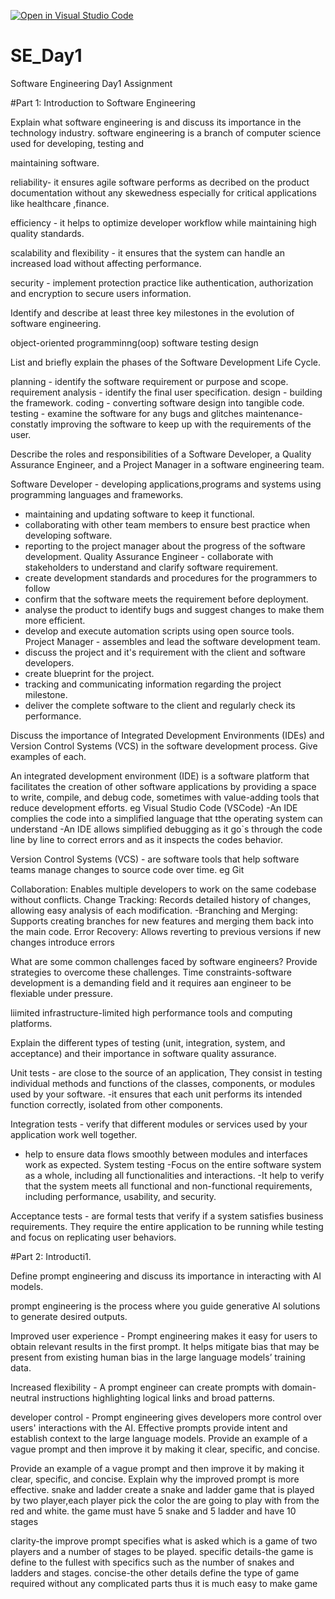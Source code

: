 [![Open in Visual Studio Code](https://classroom.github.com/assets/open-in-vscode-2e0aaae1b6195c2367325f4f02e2d04e9abb55f0b24a779b69b11b9e10269abc.svg)](https://classroom.github.com/online_ide?assignment_repo_id=18415071&assignment_repo_type=AssignmentRepo)
# SE_Day1
Software Engineering Day1 Assignment

#Part 1: Introduction to Software Engineering

Explain what software engineering is and discuss its importance in the technology industry.
software engineering is a branch of computer science used for developing, testing and

maintaining software.

reliability- it ensures agile software performs as decribed on the product documentation without any skewedness especially for critical applications like healthcare ,finance.

efficiency - it helps to optimize developer workflow while maintaining high quality standards.

scalability and flexibility - it ensures that the system can handle an increased load without affecting performance.

security - implement protection practice like authentication, authorization and encryption to secure users information. 

Identify and describe at least three key milestones in the evolution of software engineering.

object-oriented programminng(oop)
software testing
design

List and briefly explain the phases of the Software Development Life Cycle.

planning - identify the software requirement or purpose and scope.
requirement analysis - identify the final user specification.
design - building the framework.
coding - converting software design into tangible code.
testing - examine the software for any bugs and glitches
maintenance-constatly improving the software to keep up   with the requirements of the user.

Describe the roles and responsibilities of a Software Developer, a Quality Assurance Engineer, and a Project Manager in a software engineering team.

Software Developer - developing applications,programs and systems using programming languages and frameworks.
- maintaining and updating software to keep it functional.
- collaborating with other team members to ensure best practice when developing software.
- reporting to the project manager about the progress of the software development.
Quality Assurance Engineer - collaborate with stakeholders to understand and clarify software requirement.
- create development standards and procedures for the programmers to follow
- confirm that the software meets the requirement before deployment.
- analyse the product to identify bugs and suggest changes to make them more
efficient.
- develop and execute automation scripts using open source tools.
Project Manager - assembles and lead the software development team.
- discuss the project and it's requirement with the client and software developers.
- create blueprint for the project.
- tracking and communicating information regarding the project milestone.
- deliver the complete software to the client and regularly check its performance.
  
Discuss the importance of Integrated Development Environments (IDEs) and Version Control Systems (VCS) in the software development process. Give examples of each.

An integrated development environment (IDE) is a software platform that facilitates
the creation of other software applications by providing a space to write, compile, and
debug code, sometimes with value-adding tools that reduce development efforts. eg
Visual Studio Code (VSCode)
-An IDE complies the code into a simplified language that tthe operating system can understand 
-An IDE allows simplified debugging as it go`s through the code line by line to correct errors and as it inspects the codes behavior.

Version Control Systems (VCS) - are software tools that help software teams manage changes to source code over time. eg Git

Collaboration: Enables multiple developers to work on the same codebase without conflicts.
Change Tracking: Records detailed history of changes, allowing easy analysis of each modification.
-Branching and Merging: Supports creating branches for new features and merging them back into the main code.
Error Recovery: Allows reverting to previous versions if new changes introduce errors

What are some common challenges faced by software engineers? Provide strategies to overcome these challenges.
Time constraints-software development is a demanding field and it requires aan engineer to be flexiable under pressure.

liimited infrastructure-limited high performance tools and computing platforms.

Explain the different types of testing (unit, integration, system, and acceptance) and their importance in software quality assurance.

Unit tests - are close to the source of an application, They consist in testing individual
methods and functions of the classes, components, or modules used by your software. -it ensures that each unit performs its intended function correctly, isolated from other components.

Integration tests - verify that different modules or services used by your application work well together.
- help to ensure data flows smoothly between modules and interfaces work as expected.
System testing -Focus on the entire software system as a whole, including all functionalities and interactions.
-It help to verify that the system meets all functional and non-functional requirements,
including performance, usability, and security.

Acceptance tests - are formal tests that verify if a system satisfies business
requirements. They require the entire application to be running while testing and focus on replicating user behaviors.

#Part 2: Introducti1.

Define prompt engineering and discuss its importance in interacting with AI models.

prompt engineering is the process where you guide generative AI solutions to generate desired outputs.

Improved user experience - Prompt engineering makes it easy for users to obtain relevant results in the first prompt. It helps mitigate bias that may be present from existing human bias in the large language models’ training data.

Increased flexibility - A prompt engineer can create prompts with domain-neutral instructions highlighting logical links and broad patterns.

developer control - Prompt engineering gives developers more control over users' interactions with the AI. Effective prompts provide intent and establish context to the large language models. Provide an example of a vague prompt and then improve it by making it clear, specific, and concise.

Provide an example of a vague prompt and then improve it by making it clear, specific, and concise. Explain why the improved prompt is more effective.
snake and ladder 
create a snake and ladder game that is played by two player,each player pick the color the are going to play with from the red and white. the game must have 5 snake and 5 ladder and have 10 stages 

clarity-the improve prompt specifies what is asked which is a game of two players and a number of stages to be played.
specific details-the game is define to the fullest with specifics such as the number of snakes and ladders and stages.
concise-the other details define the type of game required without any complicated parts thus it is much easy to make game 
